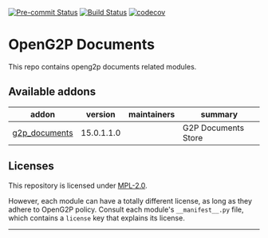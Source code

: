 
<!-- /!\ Non OCA Context : Set here the badge of your runbot / runboat instance. -->
[![Pre-commit Status](https://github.com/OpenG2P/openg2p-documents/actions/workflows/pre-commit.yml/badge.svg?branch=15.0-1.1.0)](https://github.com/OpenG2P/openg2p-documents/actions/workflows/pre-commit.yml?query=branch%3A15.0-1.1.0)
[![Build Status](https://github.com/OpenG2P/openg2p-documents/actions/workflows/test.yml/badge.svg?branch=15.0-1.1.0)](https://github.com/OpenG2P/openg2p-documents/actions/workflows/test.yml?query=branch%3A15.0-1.1.0)
[![codecov](https://codecov.io/gh/OpenG2P/openg2p-documents/branch/15.0-1.1.0/graph/badge.svg)](https://codecov.io/gh/OpenG2P/openg2p-documents)
<!-- /!\ Non OCA Context : Set here the badge of your translation instance. -->

<!-- /!\ do not modify above this line -->

# OpenG2P Documents

This repo contains openg2p documents related modules.

<!-- /!\ do not modify below this line -->

<!-- prettier-ignore-start -->

[//]: # (addons)

Available addons
----------------
addon | version | maintainers | summary
--- | --- | --- | ---
[g2p_documents](g2p_documents/) | 15.0.1.1.0 |  | G2P Documents Store

[//]: # (end addons)

<!-- prettier-ignore-end -->

## Licenses

This repository is licensed under [MPL-2.0](LICENSE).

However, each module can have a totally different license, as long as they adhere to OpenG2P
policy. Consult each module's `__manifest__.py` file, which contains a `license` key
that explains its license.

----
<!-- /!\ Non OCA Context : Set here the full description of your organization. -->
